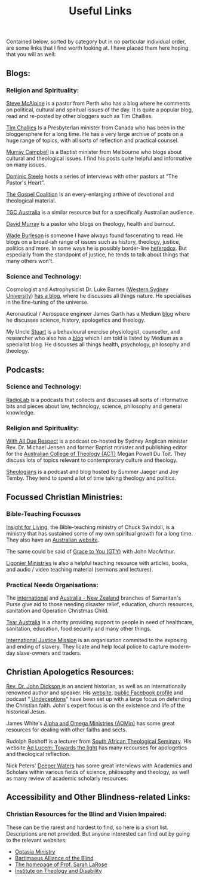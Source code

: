 ﻿---
layout: page
title: Useful Links
description: "Links to useful and helpful websites."
permalink: /links/
---

Contained below, sorted by category but in no particular individual order, are some links that I find worth looking at.  I have placed them here hoping that you will as well:

## Blogs:
### Religion and Spirituality:
[Steve McAlpine](https://stephenmcalpine.com/) is a pastor from Perth who has a blog where he comments on political, cultural and spiritual issues of the day.  It is quite a popular blog, read and re-posted by other bloggers such as Tim Challies.

[Tim Challies](https://www.challies.com/) Is a Presbyterian minister from Canada who has been in the bloggersphere for a long time.  He has a very large archive of posts on a huge range of topics, with all sorts of reflection and practical counsel.

[Murray Campbell](https://murraycampbell.net/) is a Baptist minister from Melbourne who blogs about cultural and theological issues.  I find his posts quite helpful and informative on many issues.

[Dominic Steele](https://www.thepastorsheart.net/) hosts a series of interviews with other pastors at &ldquo;The Pastor's Heart&rdquo;.

[The Gospel Coalition](https://www.thegospelcoalition.org/) Is an every-enlarging arthive of devotional and theological material.

[TGC Australia](https://au.thegospelcoalition.org/) is a similar resource but for a specifically Australian audience.

[David Murray](http://headhearthand.org/blog/) is a pastor who blogs on theology, health and burnout.

[Wade Burleson](https://www.wadeburleson.org/) is someone I have always found fascenating to read.  He blogs on a broad-ish range of issues such as history, theology, justice, politics and more.  In some ways he is possibly border-line [heterodox](https://www.merriam-webster.com/dictionary/heterodox).  But especially from the standpoint of justice, he tends to talk about things that many others won't.

### Science and Technology:
Cosmologist and Astrophysicist Dr. Luke Barnes ([Western Sydney University](https://www.westernsydney.edu.au/staff_profiles/uws_profiles/doctor_luke_barnes)) [has a blog](https://letterstonature.wordpress.com/), where he discusses all things nature.  He specialises in the fine-tuning of the universe.

Aeronautical / Aerospace engineer James Garth has a Medium [blog](https://medium.com/@jgarth22) where he discusses science, history, apologetics and theology.

My Uncle [Stuart](https://stuartmcdonald.com.au/page6.html) is a behavioural exercise physiologist, counseller, and researcher who also has a [blog](https://medium.com/@stuartmcdonald_60154) which I am told is listed by Medium as a specialist blog.  He discusses all things health, psychology, philosophy and theology.

## Podcasts:
### Science and Technology:
[RadioLab](https://www.wnycstudios.org/podcasts/radiolab) is a podcasts that collects and discusses all sorts of informative bits and pieces about law, technology, science, philosophy and general knowledge.

### Religion and Spirituality:
[With All Due Respect](https://www.eternitynews.com.au/topics/with-all-due-respect/) is a podcast co-hosted by Sydney Anglican minister Rev. Dr. Michael Jensen and former Baptist minister and publishing editor for the [Australian College of Theology (ACT)](https://www.actheology.edu.au/) Megan Powell Du Toit.  They discuss lots of topics relevant to contemprorary culture and theology.

[Sheologians](https://www.sheologians.com) is a podcast and blog hosted by Summer Jaeger and Joy Temby.  They tend to spend a lot of time talking theology and politics.

## Focussed Christian Ministries:
### Bible-Teaching Focusses
[Insight for Living](https://insight.org/), the Bible-teaching ministry of Chuck Swindoll, is a ministry that has sustained some of my own spiritual growth for a long time.  They also have an [Australian website](https://www.ifl.org.au/).

The same could be said of [Grace to You (GTY)](https://www.gty.org/) with John MacArthur.

[Ligonier Ministries](https://www.ligonier.org/) is also a helpful teaching resource with articles, books, and audio / video teaching material (sermons and lectures).

### Practical Needs Organisations:
The [international](https://www.samaritanspurse.org/) and [Australia - New Zealand](https://www.samaritanspurse.org.au/) branches of Samaritan's Purse give aid to those needing disaster relief, education, church resources, sanitation and Operation Christmas Child.

[Tear Australia](https://www.tear.org.au/) is a charity providing support to people in need of healthcare, sanitation, education, food security and many other things.

[International Justice Mission](https://www.ijm.org/) is an organisation commited to the exposing and ending of slavery.  They licate and help local police to capture modern-day slave-owners and traders.



## Christian Apologetics Resources:
[Rev. Dr. John Dickson ](http://www.johndickson.org/bio) is an ancient historian, as well as an internationally renowned author and speaker.  His [website](www.johndickson.org), [public Facebook profile](https://www.facebook.com/john.dickson.9406417) and podcast &ldquo;<a href = "https://undeceptions.com/"> Undeceptions</a>&rdquo; have been set up with a large focus on defending the Christian faith.  John's expert focus is on the existence and life of the historical Jesus.

James White's [Alpha and Omega Ministries (AOMin)](https://www.aomin.org/) has some great resources for dealing with other faiths and sects.

Rudolph Boshoff is a lecturer from [South  African Theological Seminary](https://www.sats.edu.za/).  His website [Ad Lucem: Towards the light](http://adlucem.co) has many recourses for apologetics and theological reflection.

Nick Peters' [Deeper Waters](https://www.deeperwatersapologetics.com/) has some great interviews with Academics and Scholars within various fields of science, philosophy and theology, as well as many review of academic scholarly resources.

## Accessibility and Other Blindness-related Links:
### Christian Resources for the Blind and Vision Impaired:
These can be the rarest and hardest to find, so here is a short list.  Descriptions are not provided.  But anyone interested can find out by going to the relevant websites:
* [Optasia Ministry](http://optasiaministry.org/)
* [Bartimaeus Alliance of the Blind](http://bartimaeus.us/)
* [The homepage of Prof. Sarah LaRose](http://www.sarahblakelarose.com/)
* [Institute on Theology and Disability](https://faithanddisability.org/)